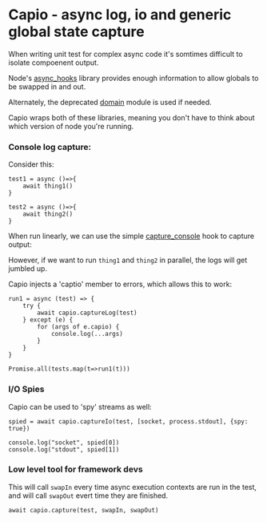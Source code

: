 # Capio - async log, io and generic global state capture

When writing unit test for complex async code it's somtimes difficult to isolate compoenent output.

Node's [async_hooks](https://nodejs.org/api/async_hooks.html) library provides enough information to allow
globals to be swapped in and out.

Alternately, the deprecated [domain](https://nodejs.org/api/domain.html) module is used if needed.

Capio wraps both of these libraries, meaning you don't have to think about which version of node you're running.

### Console log capture:

Consider this:

```node
test1 = async ()=>{
    await thing1()
}

test2 = async ()=>{
    await thing2()
}
```

When run linearly, we can use the simple [capture_console](https://www.npmjs.com/package/capture-console) hook to capture output:

However, if we want to run `thing1` and `thing2` in parallel, the logs will get jumbled up.

Capio injects a 'captio' member to errors, which allows this to work:

```node
run1 = async (test) => {
    try {
        await capio.captureLog(test)
    } except (e) {
        for (args of e.capio) {
            console.log(...args)
        }
    }
}

Promise.all(tests.map(t=>run1(t)))
```

### I/O Spies

Capio can be used to 'spy' streams as well:

```node
spied = await capio.captureIo(test, [socket, process.stdout], {spy: true})

console.log("socket", spied[0])
console.log("stdout", spied[1])
```


### Low level tool for framework devs

This will call `swapIn` every time async execution contexts are run in the test, 
and will call `swapOut` evert time they are finished.

```
await capio.capture(test, swapIn, swapOut)
```
